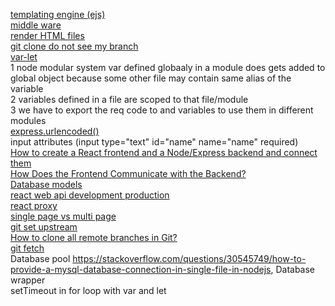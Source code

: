 [templating engine (ejs)](https://www.tutorialsteacher.com/nodejs/template-engines-for-nodejs)  
[middle ware](https://www.youtube.com/watch?v=_GJKAs7A0_4)  
[render HTML files](https://codeforgeek.com/render-html-file-expressjs/)  
[git clone do not see my branch](https://stackoverflow.com/questions/3999541/after-git-clone-from-github-i-do-not-see-my-branch)  
[var-let](https://www.youtube.com/watch?v=XgSjoHgy3Rk)  
1 node modular system var defined globaaly in a module does gets added to global object because some other file may contain same alias of the variable  
2 variables defined in a file are scoped to that file/module  
3 we have to export the req code to and variables to use them in different modules  
[express.urlencoded()](https://stackoverflow.com/questions/23259168/what-are-express-json-and-express-urlencoded/51844327)  
input attributes (input type="text" id="name" name="name" required)  
[How to create a React frontend and a Node/Express backend and connect them](https://www.freecodecamp.org/news/create-a-react-frontend-a-node-express-backend-and-connect-them-together-c5798926047c/)  
[How Does the Frontend Communicate with the Backend?](https://vsupalov.com/how-backend-and-frontend-communicate/#:~:text=Backend%20code%20is%20built%20to,interpreted%20while%20rendering%20a%20page.)  
[Database models](https://www.lucidchart.com/pages/database-diagram/database-models)  
[react web api development production](https://www.ibm.com/cloud/blog/react-web-express-api-development-production)  
[react proxy](https://medium.com/bb-tutorials-and-thoughts/react-how-to-proxy-to-backend-server-5588a9e0347)  
[single page vs multi page](https://www.youtube.com/watch?v=F_BYg2QGsC0)  
[git set upstream](https://www.git-tower.com/learn/git/faq/set-upstream/)  
[How to clone all remote branches in Git?](https://stackoverflow.com/questions/67699/how-to-clone-all-remote-branches-in-git)  
[git fetch](https://www.javatpoint.com/git-fetch)  
Database pool https://stackoverflow.com/questions/30545749/how-to-provide-a-mysql-database-connection-in-single-file-in-nodejs, Database wrapper  
setTimeout in for loop with var and let